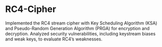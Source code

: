 # RC4-Cipher
Implemented the RC4 stream cipher with Key Scheduling Algorithm (KSA) and Pseudo-Random Generation Algorithm (PRGA) for encryption and decryption. Analyzed security vulnerabilities, including keystream biases and weak keys, to evaluate RC4’s weaknesses.
